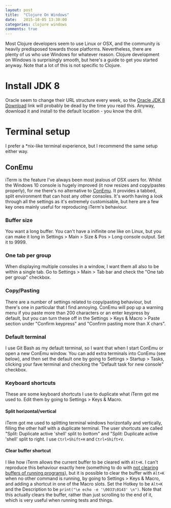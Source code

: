 ```yaml
---
layout: post
title:  "Clojure On Windows"
date:   2015-10-05 13:30:00
categories: clojure windows
comments: true
---
```


Most Clojure developers seem to use Linux or OSX, and the community is heavily predisposed towards those platforms.  Nevertheless, there are plenty of us who use Windows for whatever reason.  Clojure development on Windows is surprisingly smooth, but here's a guide to get you started anyway.  Note that a lot of this is not specific to Clojure.

# Install JDK 8

Oracle seem to change their URL structure every week, so the [Oracle JDK 8 Download](http://www.oracle.com/technetwork/java/javase/downloads/jdk8-downloads-2133151.html) link will probably be dead by the time you read this. Anyway, download it and install to the default location - you know the drill.

# Terminal setup

I prefer a *nix-like terminal experience, but I recommend the same setup either way.

## ConEmu

iTerm is the feature I've always been most jealous of OSX users for.  Whilst the Windows 10 console is hugely improved (it now resizes and copy/pastes properly), for me there's no alternative to [ConEmu](https://conemu.github.io/).  It provides a tabbed, split environment that can host any other consoles. It's worth having a look through all the settings as it's extremely customisable, but here are a few key ones mainly useful for reproducing iTerm's behaviour. 

### Buffer size

You want a long buffer.  You can't have a inifinite one like on Linux, but you can make it long in Settings > Main > Size & Pos > Long console output.  Set it to 9999.

### One tab per group

When displaying multiple consoles in a window, I want them all also to be within a single tab.  Go to Settings > Main > Tab bar and check the "One tab per group" checkbox.

### Copy/Pasting

There are a number of settings related to copy/pasting behaviour, but there's one in particular that I find annoying.  ConEmu will pop up a warning menu if you paste more than 200 characters or an enter keypress by default, but you can turn these off in the Settings > Keys & Macro > Paste section under "Confirm <Enter> keypress" and "Confirm pasting more than X chars". 

### Default terminal

I use Git Bash as my default terminal, so I want that when I start ConEmu or open a new ConEmu window.  You can add extra terminals into ConEmu (see below), and then set the default one by going to Settings > Startup > Tasks, clicking your fave terminal and checking the "Default task for new console" checkbox.

### Keyboard shortcuts

These are some keyboard shortcuts I use to duplicate what iTerm got me used to.  Edit them by going to Settings > Keys & Macro.

#### Split horizontal/vertical

iTerm got me used to splitting terminal windows horizontally and vertically, filling the other half with a duplicate terminal.  The user shortcuts are called "Split: Duplicate active 'shell' split to bottom" and "Split: Duplicate active 'shell' split to right.  I use `Ctrl+Shift+H` and `Ctrl+Shift+V`.

#### Clear buffer shortcut

I like how iTerm allows the current buffer to be cleared with `Alt+K`.  I can't reproduce this behaviour exactly here (something to do with [not clearing buffers of running programs](http://superuser.com/questions/898426/clear-console-buffer-in-conemu-with-cygwin)), but it is possible to clear the buffer with `Alt+K` when no other command is running, by going to Settings > Keys & Macro, and adding a shortcut in one of the Macro slots.  Set the Hotkey to be `Alt+K` and the Description to be `print("\e echo -e '\0033\0143' \n")`.  Note that this actually clears the buffer, rather than just scrolling to the end of it, which is very useful when running tests and things.